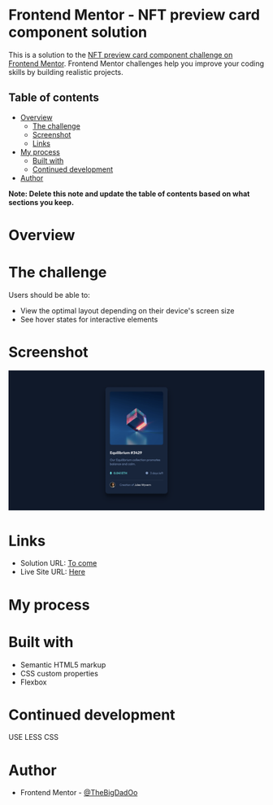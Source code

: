 # Frontend Mentor - NFT preview card component solution

This is a solution to the [NFT preview card component challenge on Frontend Mentor](https://www.frontendmentor.io/challenges/nft-preview-card-component-SbdUL_w0U). Frontend Mentor challenges help you improve your coding skills by building realistic projects. 

## Table of contents

- [Overview](#overview)
  - [The challenge](#the-challenge)
  - [Screenshot](#screenshot)
  - [Links](#links)
- [My process](#my-process)
  - [Built with](#built-with)
  - [Continued development](#continued-development)
- [Author](#author)

**Note: Delete this note and update the table of contents based on what sections you keep.**

# Overview

# The challenge

Users should be able to:

- View the optimal layout depending on their device's screen size
- See hover states for interactive elements

# Screenshot

![](images/screenshot.png)

# Links

- Solution URL: [To come](https://your-solution-url.com)
- Live Site URL: [Here](https://nft-prev-card-compo.netlify.app/)

# My process

# Built with

- Semantic HTML5 markup
- CSS custom properties
- Flexbox

# Continued development

USE LESS CSS

# Author

- Frontend Mentor - [@TheBigDadOo](https://www.frontendmentor.io/profile/TheBigDadOo)



